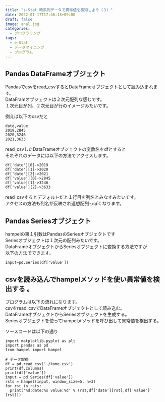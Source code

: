 ```yaml
---
title: "s-Stat 時系列データで異常値を検知しよう（３）"
date: 2022-01-17T17:46:13+09:00
draft: false
image: anal.jpg
categories:
  - プログラミング
tags:
  - e-Stat 
  - データマイニング
  - プログラム
---
```

## Pandas DataFrameオブジェクト  
Pandasでcsvをread_csvするとDataFrameオブジェクトとして読み込まれます。  
DataFramオブジェクトは２次元配列な感じです。  
１次元目が列、２次元目が行のイメージみたいです。  

例えば以下のcsvだと  
```
date,value
2019,2845
2020,3246
2021,3633
```
read_csvしたDataFrameオブジェクトの変数名をdfとすると  
それぞれのデータには以下の方法でアクセスします。  
```
df['date'][0]->2019
df['date'][1]->2020
df['date'][2]->2021
df['value'][0]->2845
df['value][1]->3246
df['value'][2]->3633
```
read_csvするとデフォルトだと１行目を列名とみなすみたいです。  
アクセスの方法も列名が反映され連想配列っぽくなります。  

## Pandas Seriesオブジェクト

hampelの第１引数はPandasのSeriesオブジェクトです  
Seriesオブジェクトは１次元の配列みたいです。  
DataFrameオブジェクトからSeriesオブジェクトに変換する方法ですが  
以下の方法でできます。  
```
input=pd.Series(df['value'])
```

## csvを読み込んでhampelメソッドを使い異常値を検出する 。
プログラムは以下の流れになります。  
csvをread_csvでDataFrameオブジェクトとして読み込む。  
DataFrameオブジェクトからSeriesオブジェクトを生成する。  
Seriesオブジェクトを使ってhampelメソッドを呼び出して異常値を検出する。  

ソースコードは以下の通り  

```
import matplotlib.pyplot as plt
import pandas as pd
from hampel import hampel

# データ取得
df = pd.read_csv('./kome.csv')
print(df.columns)
print(df['value'])
input = pd.Series(df['value'])
rsts = hampel(input, window_size=5, n=3)
for rst in rsts:
  print('%d:date:%s value:%d' % (rst,df['date'][rst],df['value'][rst]))


```

